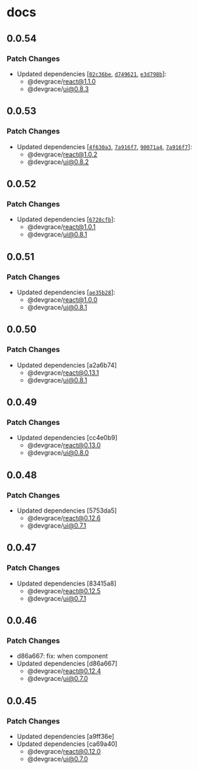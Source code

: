 # docs

## 0.0.54

### Patch Changes

- Updated dependencies [[`02c36be`](https://github.com/Team-Grace/devgrace/commit/02c36bec7062ee500436207a2d2b09d8f403b111), [`d749621`](https://github.com/Team-Grace/devgrace/commit/d7496216ccfc834ff6ff921005f63ac6be25520e), [`e3d798b`](https://github.com/Team-Grace/devgrace/commit/e3d798b51678fe768e30efb067dc259b45b9d730)]:
  - @devgrace/react@1.1.0
  - @devgrace/ui@0.8.3

## 0.0.53

### Patch Changes

- Updated dependencies [[`4f630a3`](https://github.com/Team-Grace/devgrace/commit/4f630a343a15984732589a35d2a1d0d78e7bd19b), [`7a916f7`](https://github.com/Team-Grace/devgrace/commit/7a916f7a9ff9482462e0db2872013eedc06d35c6), [`90071a4`](https://github.com/Team-Grace/devgrace/commit/90071a479e55f86aa2d19ab41a6e7e521b832499), [`7a916f7`](https://github.com/Team-Grace/devgrace/commit/7a916f7a9ff9482462e0db2872013eedc06d35c6)]:
  - @devgrace/react@1.0.2
  - @devgrace/ui@0.8.2

## 0.0.52

### Patch Changes

- Updated dependencies [[`6728cfb`](https://github.com/Team-Grace/devgrace/commit/6728cfbbdb1657150d913646b249d630e250a305)]:
  - @devgrace/react@1.0.1
  - @devgrace/ui@0.8.1

## 0.0.51

### Patch Changes

- Updated dependencies [[`ae35b28`](https://github.com/Team-Grace/devgrace/commit/ae35b28a3c09edc4a517569bfafc8731a8fc5e52)]:
  - @devgrace/react@1.0.0
  - @devgrace/ui@0.8.1

## 0.0.50

### Patch Changes

- Updated dependencies [a2a6b74]
  - @devgrace/react@0.13.1
  - @devgrace/ui@0.8.1

## 0.0.49

### Patch Changes

- Updated dependencies [cc4e0b9]
  - @devgrace/react@0.13.0
  - @devgrace/ui@0.8.0

## 0.0.48

### Patch Changes

- Updated dependencies [5753da5]
  - @devgrace/react@0.12.6
  - @devgrace/ui@0.7.1

## 0.0.47

### Patch Changes

- Updated dependencies [83415a8]
  - @devgrace/react@0.12.5
  - @devgrace/ui@0.7.1

## 0.0.46

### Patch Changes

- d86a667: fix: when component
- Updated dependencies [d86a667]
  - @devgrace/react@0.12.4
  - @devgrace/ui@0.7.0

## 0.0.45

### Patch Changes

- Updated dependencies [a9ff36e]
- Updated dependencies [ca69a40]
  - @devgrace/react@0.12.0
  - @devgrace/ui@0.7.0
